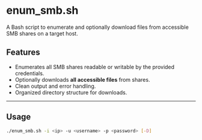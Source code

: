 # enum_smb.sh

A Bash script to enumerate and optionally download files from accessible SMB shares on a target host.

## Features

- Enumerates all SMB shares readable or writable by the provided credentials.
- Optionally downloads **all accessible files** from shares.
- Clean output and error handling.
- Organized directory structure for downloads.

---

## Usage

```bash
./enum_smb.sh -i <ip> -u <username> -p <password> [-D]
